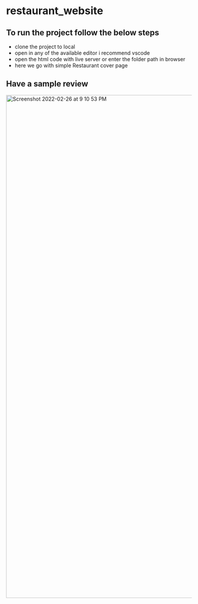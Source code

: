 # restaurant_website

## To run the project follow the below steps
* clone the project to local
* open in any of the available editor i recommend vscode
* open the html code with live server or enter the folder path in browser
* here we go with simple Restaurant cover page

## Have a sample review

<img width="1367" alt="Screenshot 2022-02-26 at 9 10 53 PM" src="https://user-images.githubusercontent.com/63280027/155849569-c0752842-4d5d-44a6-ae12-c04e86723a8c.png">
